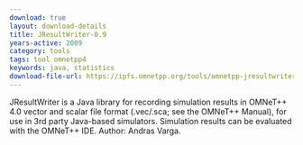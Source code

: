 ```yaml
---
download: true
layout: download-details
title: JResultWriter-0.9
years-active: 2009
category: tools
tags: tool omnetpp4
keywords: java, statistics
download-file-url: https://ipfs.omnetpp.org/tools/omnetpp-jresultwriter-0.9.zip
---
```


JResultWriter is a Java library for recording simulation results in OMNeT++ 4.0
vector and scalar file format (.vec/.sca; see the OMNeT++ Manual), for use in
3rd party Java-based simulators. Simulation results can be evaluated with the
OMNeT++ IDE. Author: Andras Varga.
